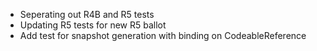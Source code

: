 * Seperating out R4B and R5 tests
* Updating R5 tests for new R5 ballot 
* Add test for snapshot generation with binding on CodeableReference
